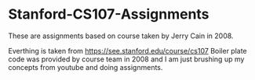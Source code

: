 # Stanford-CS107-Assignments
These are assignments based on course taken by Jerry Cain in 2008.

Everthing is taken from https://see.stanford.edu/course/cs107
Boiler plate code was provided by course team in 2008 and I am just brushing up my concepts from youtube and doing assignments.

